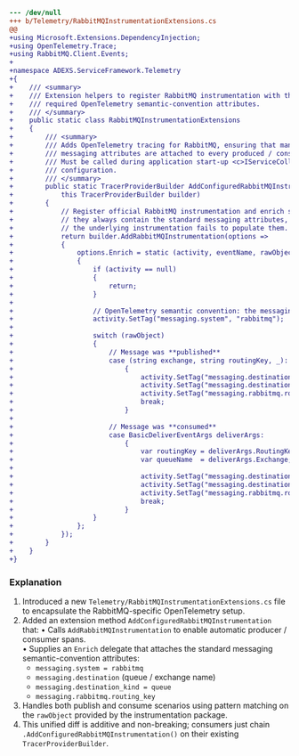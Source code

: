 ```diff
--- /dev/null
+++ b/Telemetry/RabbitMQInstrumentationExtensions.cs
@@
+using Microsoft.Extensions.DependencyInjection;
+using OpenTelemetry.Trace;
+using RabbitMQ.Client.Events;
+
+namespace ADEXS.ServiceFramework.Telemetry
+{
+    /// <summary>
+    /// Extension helpers to register RabbitMQ instrumentation with the
+    /// required OpenTelemetry semantic-convention attributes.
+    /// </summary>
+    public static class RabbitMQInstrumentationExtensions
+    {
+        /// <summary>
+        /// Adds OpenTelemetry tracing for RabbitMQ, ensuring that mandatory
+        /// messaging attributes are attached to every produced / consumed span.
+        /// Must be called during application start-up <c>IServiceCollection</c>
+        /// configuration.
+        /// </summary>
+        public static TracerProviderBuilder AddConfiguredRabbitMQInstrumentation(
+            this TracerProviderBuilder builder)
+        {
+            // Register official RabbitMQ instrumentation and enrich spans so that
+            // they always contain the standard messaging attributes, even when
+            // the underlying instrumentation fails to populate them.
+            return builder.AddRabbitMQInstrumentation(options =>
+            {
+                options.Enrich = static (activity, eventName, rawObject) =>
+                {
+                    if (activity == null)
+                    {
+                        return;
+                    }
+
+                    // OpenTelemetry semantic convention: the messaging system name
+                    activity.SetTag("messaging.system", "rabbitmq");
+
+                    switch (rawObject)
+                    {
+                        // Message was **published**
+                        case (string exchange, string routingKey, _):
+                            {
+                                activity.SetTag("messaging.destination_kind", "queue");
+                                activity.SetTag("messaging.destination", exchange);
+                                activity.SetTag("messaging.rabbitmq.routing_key", routingKey);
+                                break;
+                            }
+
+                        // Message was **consumed**
+                        case BasicDeliverEventArgs deliverArgs:
+                            {
+                                var routingKey = deliverArgs.RoutingKey;
+                                var queueName  = deliverArgs.Exchange; // Fallback when queue name is not available
+
+                                activity.SetTag("messaging.destination_kind", "queue");
+                                activity.SetTag("messaging.destination", queueName);
+                                activity.SetTag("messaging.rabbitmq.routing_key", routingKey);
+                                break;
+                            }
+                    }
+                };
+            });
+        }
+    }
+}
```

### Explanation
1. Introduced a new `Telemetry/RabbitMQInstrumentationExtensions.cs` file to encapsulate the RabbitMQ-specific OpenTelemetry setup.  
2. Added an extension method `AddConfiguredRabbitMQInstrumentation` that:
   • Calls `AddRabbitMQInstrumentation` to enable automatic producer / consumer spans.  
   • Supplies an `Enrich` delegate that attaches the standard messaging semantic-convention attributes:  
     - `messaging.system = rabbitmq`  
     - `messaging.destination` (queue / exchange name)  
     - `messaging.destination_kind = queue`  
     - `messaging.rabbitmq.routing_key`  
3. Handles both publish and consume scenarios using pattern matching on the `rawObject` provided by the instrumentation package.  
4. This unified diff is additive and non-breaking; consumers just chain `.AddConfiguredRabbitMQInstrumentation()` on their existing `TracerProviderBuilder`.